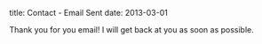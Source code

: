title: Contact - Email Sent
date: 2013-03-01

Thank you for you email! I will get back at you as soon as possible.